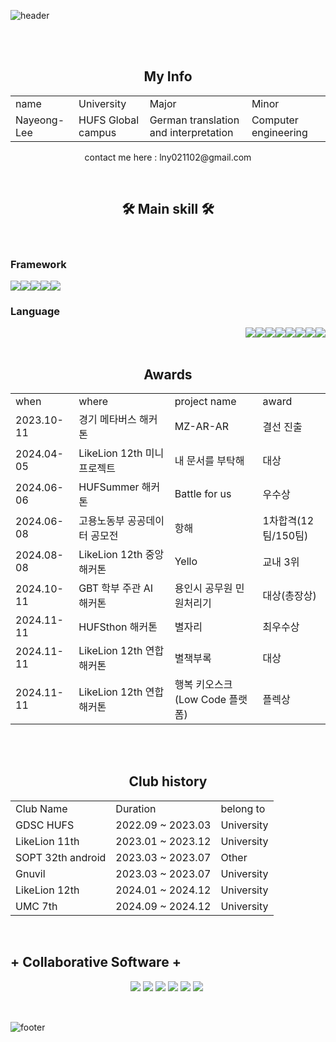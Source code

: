 ![header](https://capsule-render.vercel.app/api?type=waving&color=auto&height=200&section=header&text=HUFS%20Germany%20Computer%20Nayeong&fontSize=50&animation=twinkling&text-color=black)

<br>
<br>

<table align="center">
  <h2 align="center"><b>My Info</b></h3>
  <tr>
    <td>name</td>
    <td>University</td>
     <td>Major</td>
    <td>Minor</td>
  </tr>
  <tr>
    <td>Nayeong-Lee</td>
    <td>HUFS Global campus</td>
     <td>German translation and interpretation</td>
    <td>Computer engineering</td>
  </tr>
</table>
<p align="center">contact me here : lny021102@gmail.com</p>

<br />
<h2 align="center"><b>🛠 Main skill 🛠</b></h3>
<br />

<h3 align="start"><b>Framework</b></h3>
<div style="display: flex; justify-content: flex-start;">
<img src="https://img.shields.io/badge/React-61DAFB?style=flat-square&logo=React&logoColor=white"/>
<img src="https://img.shields.io/badge/Vite-646CFF?style=flat-square&logo=Vite&logoColor=white"/>
<img src="https://img.shields.io/badge/styledcomponents-DB7093?style=flat-square&logo=styledcomponents&logoColor=white"/>
<img src="https://img.shields.io/badge/Next.js-000000?style=flat-square&logo=Next.js&logoColor=white"/>
<img src="https://img.shields.io/badge/Flutter-02569B?style=flat-square&logo=Flutter&logoColor=white"/>
</div>

<h3 align="start"><b>Language</b></h3>
<div style="display: flex; justify-content: flex-end;">
<img src="https://img.shields.io/badge/Python-blue?style=flat-square&logo=Python&logoColor=white"/>
<img src="https://img.shields.io/badge/C-AFEEEE?style=flat-square&logo=C&logoColor=white"/>
<img src="https://img.shields.io/badge/C++-00599C?style=flat-square&logo=C++&logoColor=white"/>
<img src="https://img.shields.io/badge/Java-092E20?style=flat-square&logo=Java&logoColor=white"/>
<img src="https://img.shields.io/badge/dart-0175C2?style=flat-square&logo=dart&logoColor=white"/>
<img src="https://img.shields.io/badge/Kotlin-F48E00?style=flat-square&logo=Kotlin&logoColor=white"/>
<img src="https://img.shields.io/badge/javacript-F7DF1E?style=flat-square&logo=javascript&logoColor=white"/>
<img src="https://img.shields.io/badge/typescript-3178C6?style=flat-square&logo=typescript&logoColor=white"/>
</div>

  <br>
<table align="center">
  <h2 align="center"><b>Awards</b></h3>
  <tr>
     <td>when</td>
    <td>where</td>
    <td>project name</td>
     <td>award</td>
  </tr>
   <tr>
     <td>2023.10-11</td>
    <td>경기 메타버스 해커톤</td>
    <td>MZ-AR-AR</td>
     <td>결선 진출</td>
  </tr>
  <tr>
     <td>2024.04-05</td>
    <td>LikeLion 12th 미니프로젝트</td>
    <td>내 문서를 부탁해</td>
     <td>대상</td>
  </tr>
    <tr>
       <td>2024.06-06</td>
    <td>HUFSummer 해커톤</td>
    <td>Battle for us</td>
     <td>우수상</td>
  </tr>
   <tr>
      <td>2024.06-08</td>
    <td>고용노동부 공공데이터 공모전</td>
    <td>항해</td>
     <td>1차합격(12팀/150팀)</td>
  </tr>
   <tr>
      <td>2024.08-08</td>
    <td>LikeLion 12th 중앙해커톤</td>
    <td>Yello</td>
     <td>교내 3위</td>
  </tr>
   <tr>
       <td>2024.10-11</td>
    <td>GBT 학부 주관 AI 해커톤</td>
    <td>용인시 공무원 민원처리기</td>
     <td>대상(총장상)</td>
  </tr>
   <tr>
       <td>2024.11-11</td>
    <td>HUFSthon 해커톤</td>
    <td>별자리</td>
     <td>최우수상</td>
  </tr>
    <tr>
       <td>2024.11-11</td>
    <td>LikeLion 12th 연합해커톤</td>
    <td>별책부록</td>
     <td>대상</td>
  </tr>
   <tr>
       <td>2024.11-11</td>
    <td>LikeLion 12th 연합해커톤</td>
    <td>행복 키오스크 (Low Code 플랫폼)</td>
     <td>플렉상</td>
  </tr>
</table>
  <br />
  <br />

<table align="center">
  <h2 align="center"><b>Club history</b></h3>
  <tr>
    <td>Club Name</td>
    <td>Duration</td>
     <td>belong to</td>
  </tr>
  <tr>
    <td>GDSC HUFS</td>
    <td>2022.09 ~ 2023.03</td>
     <td>University</td>
  </tr>
   <tr>
    <td>LikeLion 11th</td>
    <td>2023.01 ~ 2023.12</td>
     <td>University</td>
  </tr>
   <tr>
    <td>SOPT 32th android</td>
    <td>2023.03 ~ 2023.07</td>
     <td>Other</td>
  </tr>
   <tr>
    <td>Gnuvil</td>
    <td>2023.03 ~ 2023.07</td>
     <td>University</td>
  </tr>
   <tr>
    <td>LikeLion 12th</td>
    <td>2024.01 ~ 2024.12</td>
     <td>University</td>
  </tr>
   <tr>
    <td>UMC 7th</td>
    <td>2024.09 ~ 2024.12</td>
     <td>University</td>
  </tr>
</table>

<br />

<h2 align="center" style="display: flex"> + Collaborative Software +</h2>
<div style="display: flex; justify-content: center;" align="center">
<img src="https://img.shields.io/badge/GitHub-181717?style=flat-square&logo=GitHub&logoColor=white"/> &nbsp
<img src="https://img.shields.io/badge/Git-F05032?style=flat-square&logo=Git&logoColor=white"/> &nbsp
<img src="https://img.shields.io/badge/Notion-000000?style=flat-square&logo=Notion&logoColor=white"/> &nbsp
<img src="https://img.shields.io/badge/Slack-4A154B?style=flat-square&logo=Slack&logoColor=white"/> &nbsp
<img src="https://img.shields.io/badge/Discord-5865F2?style=flat-square&logo=Discord&logoColor=white"/> &nbsp
<img src="https://img.shields.io/badge/Jira-0052CC?style=flat-square&logo=Jira&logoColor=white"/> &nbsp
  </div>
  
  <br>


<br>

![footer](https://capsule-render.vercel.app/api?type=waving&color=auto&height=100&section=footer)
